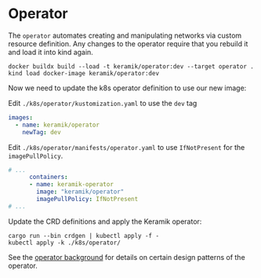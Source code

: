# Operator

The `operator` automates creating and manipulating networks via custom resource definition.
Any changes to the operator require that you rebuild it and load it into kind again.

```shell
docker buildx build --load -t keramik/operator:dev --target operator .
kind load docker-image keramik/operator:dev
````

Now we need to update the k8s operator definition to use our new image:

Edit `./k8s/operator/kustomization.yaml` to use the `dev` tag

```yaml
images:
  - name: keramik/operator
    newTag: dev
```

Edit `./k8s/operator/manifests/operator.yaml` to use `IfNotPresent` for the `imagePullPolicy`.

```yaml
# ...
      containers:
      - name: keramik-operator
        image: "keramik/operator"
        imagePullPolicy: IfNotPresent
# ...
```

Update the CRD definitions and apply the Keramik operator:

```shell
cargo run --bin crdgen | kubectl apply -f -
kubectl apply -k ./k8s/operator/
```

See the [operator background](./operator.md) for details on certain design patterns of the operator.


